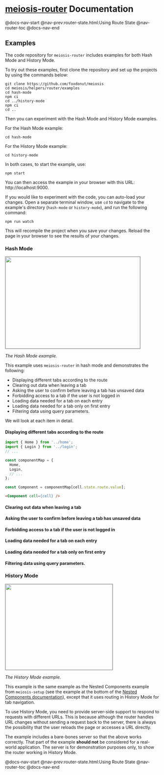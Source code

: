 # [meiosis-router](https://meiosis.js.org/router) Documentation

@docs-nav-start
@nav-prev:router-state.html:Using Route State
@nav-router-toc
@docs-nav-end

## Examples

The code repository for `meiosis-router` includes examples for both Hash Mode and History Mode.

To try out these examples, first clone the repository and set up the projects by using the commands
below:

```
git clone https://github.com/foxdonut/meiosis
cd meiosis/helpers/router/examples
cd hash-mode
npm ci
cd ../history-mode
npm ci
cd ..
```

Then you can experiment with the Hash Mode and History Mode examples.

For the Hash Mode example:

```
cd hash-mode
```

For the History Mode example:

```
cd history-mode
```

In both cases, to start the example, use:

```
npm start
```

You can then access the example in your browser with this URL: http://localhost:9000.

If you would like to experiment with the code, you can auto-load your changes. Open a separate
terminal window, use `cd` to navigate to the example's directory (`hash-mode` or `history-mode`),
and run the following command:

```
npm run watch
```

This will recompile the project when you save your changes. Reload the page in your browser to see
the results of your changes.

### Hash Mode

<img src="/dist/hash-mode-home.png" width="440" height="300" style="border:1px solid gray">

_The Hash Mode example._

This example uses `meiosis-router` in hash mode and demonstrates the following:

- Displaying different tabs according to the route
- Clearing out data when leaving a tab
- Asking the user to confirm before leaving a tab has unsaved data
- Forbidding access to a tab if the user is not logged in
- Loading data needed for a tab on each entry
- Loading data needed for a tab only on first entry
- Filtering data using query parameters.

We will look at each item in detail.

#### Displaying different tabs according to the route

```js
import { Home } from '../home';
import { Login } from '../login';
// ...

const componentMap = {
  Home,
  Login,
  // ...
};
```

```js
const Component = componentMap[cell.state.route.value];
```

```html
<Component cell={cell} />
```

#### Clearing out data when leaving a tab
#### Asking the user to confirm before leaving a tab has unsaved data
#### Forbidding access to a tab if the user is not logged in
#### Loading data needed for a tab on each entry
#### Loading data needed for a tab only on first entry
#### Filtering data using query parameters.

### History Mode

<img src="/dist/history-mode-home.png" width="350" height="280" style="border:1px solid gray">

_The History Mode example._

This example is the same example as the Nested Components example from `meiosis-setup` (see the
example at the bottom of the
[Nested Components documentation](https://meiosis.js.org/docs/setup-ts-nested-components.html)),
except that it uses routing in History Mode for tab navigation.

To use History Mode, you need to provide server-side support to respond to requests with different
URLs. This is because although the router handles URL changes without sending a request back to the
server, there is always the possibility that the user reloads the page or accesses a URL directly.

The example includes a bare-bones server so that the above works correctly. That part of the example
**should not** be considered for a real-world application. The server is for demonstration purposes
only, to show the router working in History Mode.

@docs-nav-start
@nav-prev:router-state.html:Using Route State
@nav-router-toc
@docs-nav-end
